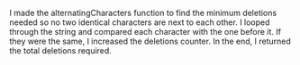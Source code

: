 I made the alternatingCharacters function to find the minimum deletions needed so no two identical characters are next to each other. I looped through the string and compared each character with the one before it. If they were the same, I increased the deletions counter. In the end, I returned the total deletions required.